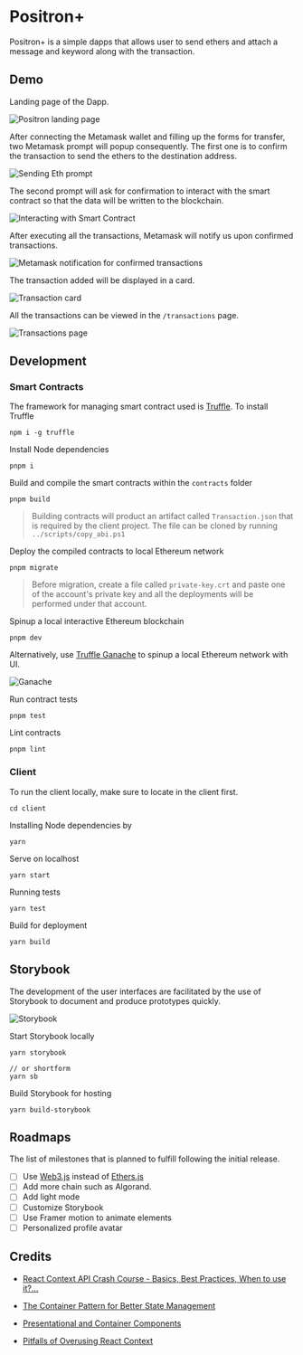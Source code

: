 # Positron+

Positron+ is a simple dapps that allows user to send ethers and attach a message and keyword along with the transaction.

## Demo

Landing page of the Dapp.

![Positron landing page](./screenshots/positron_ui.png)

After connecting the Metamask wallet and filling up the forms for transfer, two Metamask prompt will popup consequently. The first one is to confirm the transaction to send the ethers to the destination address.

![Sending Eth prompt](./screenshots/metamask_prompt_send_eth.png)

The second prompt will ask for confirmation to interact with the smart contract so that the data will be written to the blockchain.

![Interacting with Smart Contract](./screenshots/metamask_prompt_contract.png)

After executing all the transactions, Metamask will notify us upon confirmed transactions.

![Metamask notification for confirmed transactions](./screenshots/confirmed_transaction.png)

The transaction added will be displayed in a card.

![Transaction card](./screenshots/tx_card.png)

All the transactions can be viewed in the `/transactions` page.

![Transactions page](./screenshots/transactions.png)

## Development

### Smart Contracts

The framework for managing smart contract used is [Truffle](https://trufflesuite.com/). To install Truffle

```
npm i -g truffle
```

Install Node dependencies

```
pnpm i
```

Build and compile the smart contracts within the `contracts` folder

```
pnpm build
```

> Building contracts will product an artifact called `Transaction.json` that is required by the client project. The file can be cloned by running `../scripts/copy_abi.ps1`

Deploy the compiled contracts to local Ethereum network

```
pnpm migrate
```

> Before migration, create a file called `private-key.crt` and paste one of the account's private key and all the deployments will be performed under that account.

Spinup a local interactive Ethereum blockchain

```
pnpm dev
```

Alternatively, use [Truffle Ganache](https://trufflesuite.com/ganache/) to spinup a local Ethereum network with UI.

![Ganache](./screenshots/ganache_ui.png)

Run contract tests

```
pnpm test
```

Lint contracts

```
pnpm lint
```

### Client

To run the client locally, make sure to locate in the client first.

```
cd client
```

Installing Node dependencies by

```
yarn
```

Serve on localhost

```
yarn start
```

Running tests

```
yarn test
```

Build for deployment

```
yarn build
```

## Storybook

The development of the user interfaces are facilitated by the use of Storybook to document and produce prototypes quickly.

![Storybook](./screenshots/storybook_ui.png)

Start Storybook locally

```
yarn storybook

// or shortform
yarn sb
```

Build Storybook for hosting

```
yarn build-storybook
```

## Roadmaps

The list of milestones that is planned to fulfill following the initial release.

- [ ] Use [Web3.js]() instead of [Ethers.js]()
- [ ] Add more chain such as Algorand.
- [ ] Add light mode
- [ ] Customize Storybook
- [ ] Use Framer motion to animate elements
- [ ] Personalized profile avatar

## Credits

- [React Context API Crash Course - Basics, Best Practices, When to use it?...](https://www.youtube.com/watch?v=t9WmZFnE6Hg)

- [The Container Pattern for Better State Management](https://betterprogramming.pub/the-container-pattern-for-better-state-management-in-react-9351fe4381d1)

- [Presentational and Container Components](https://medium.com/@dan_abramov/smart-and-dumb-components-7ca2f9a7c7d0)

- [Pitfalls of Overusing React Context](https://blog.logrocket.com/pitfalls-of-overusing-react-context/)
